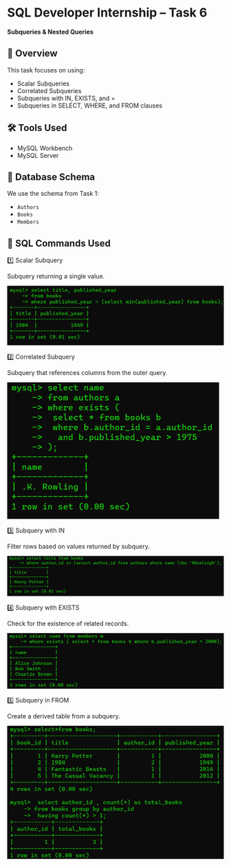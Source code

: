 # SQL Developer Internship – Task 6
**Subqueries & Nested Queries**

## 📌 Overview
This task focuses on using:
- Scalar Subqueries
- Correlated Subqueries
- Subqueries with IN, EXISTS, and =
- Subqueries in SELECT, WHERE, and FROM clauses

## 🛠 Tools Used
- MySQL Workbench
- MySQL Server

## 📂 Database Schema
We use the schema from Task 1:
- `Authors`
- `Books`
- `Members`

## 📜 SQL Commands Used

1️⃣ Scalar Subquery

Subquery returning a single value.

![image_alt](https://github.com/TTeerrtthh/Elevate_Labs_Day-6/blob/7e59dab4f9a7f26cc9a7da23ba5f40ec0a521460/1.png)

2️⃣ Correlated Subquery

Subquery that references columns from the outer query.

![image_alt](https://github.com/TTeerrtthh/Elevate_Labs_Day-6/blob/7e59dab4f9a7f26cc9a7da23ba5f40ec0a521460/2.png)

3️⃣ Subquery with IN

Filter rows based on values returned by subquery.

![image_alt](https://github.com/TTeerrtthh/Elevate_Labs_Day-6/blob/7e59dab4f9a7f26cc9a7da23ba5f40ec0a521460/3.png)

4️⃣ Subquery with EXISTS

Check for the existence of related records.

![image_alt](https://github.com/TTeerrtthh/Elevate_Labs_Day-6/blob/7e59dab4f9a7f26cc9a7da23ba5f40ec0a521460/4.png)

5️⃣ Subquery in FROM

Create a derived table from a subquery.

![image_alt](https://github.com/TTeerrtthh/Elevate_Labs_Day-6/blob/7e59dab4f9a7f26cc9a7da23ba5f40ec0a521460/5.png)
